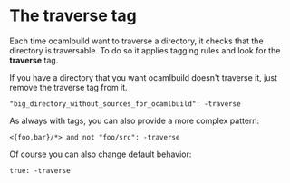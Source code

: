 <!-- ((! set title The traverse tag !)) ((! set learn !)) -->

# The traverse tag
Each time ocamlbuild want to traverse a directory, it checks that the
directory is traversable. To do so it applies tagging rules and look for
the **traverse** tag.

If you have a directory that you want ocamlbuild doesn't traverse it,
just remove the traverse tag from it.

`"big_directory_without_sources_for_ocamlbuild": -traverse`

As always with tags, you can also provide a more complex pattern:

`<{foo,bar}/*> and not "foo/src": -traverse`

Of course you can also change default behavior:

`true: -traverse`

